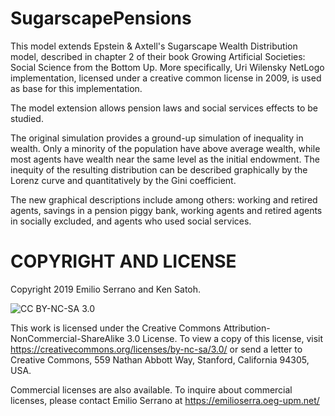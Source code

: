 # SugarscapePensions
This model extends Epstein & Axtell's Sugarscape Wealth Distribution model,  described in chapter 2 of their book Growing Artificial Societies: Social Science from the Bottom Up. More specifically, Uri Wilensky NetLogo implementation, licensed under a creative common license in 2009, is used as base for this implementation.

The model extension allows pension laws and social services effects to be studied.

The original simulation provides a ground-up simulation of inequality in wealth. Only a minority of the population have above average wealth, while most agents have wealth near the same level as the initial endowment. The inequity of the resulting distribution can be described graphically by the Lorenz curve and quantitatively by the Gini coefficient.

The new graphical descriptions include among others: working and retired agents, savings in a pension piggy bank, working agents and retired agents in socially excluded, and agents who used social services.

# COPYRIGHT AND LICENSE

Copyright 2019 Emilio Serrano and Ken Satoh.

![CC BY-NC-SA 3.0](http://ccl.northwestern.edu/images/creativecommons/byncsa.png)

This work is licensed under the Creative Commons Attribution-NonCommercial-ShareAlike 3.0 License.  To view a copy of this license, visit https://creativecommons.org/licenses/by-nc-sa/3.0/ or send a letter to Creative Commons, 559 Nathan Abbott Way, Stanford, California 94305, USA.

Commercial licenses are also available. To inquire about commercial licenses, please contact Emilio Serrano  at https://emilioserra.oeg-upm.net/
